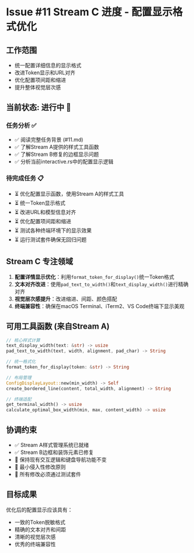 # Issue #11 Stream C 进度 - 配置显示格式优化

## 工作范围
- 统一配置详细信息的显示格式
- 改进Token显示和URL对齐
- 优化配置项间距和缩进
- 提升整体视觉层次感

## 当前状态: 进行中 🔄

### 任务分析 ✅
- ✅ 阅读完整任务背景 (#11.md)
- ✅ 了解Stream A提供的样式工具函数
- ✅ 了解Stream B修复的边框显示问题
- ✅ 分析当前interactive.rs中的配置显示逻辑

### 待完成任务 📋
- ⏳ 优化配置显示函数，使用Stream A的样式工具
- ⏳ 统一Token显示格式
- ⏳ 改进URL和模型信息对齐
- ⏳ 优化配置项间距和缩进
- ⏳ 测试各种终端环境下的显示效果
- ⏳ 运行测试套件确保无回归问题

## Stream C 专注领域
1. **配置详情显示优化**：利用`format_token_for_display()`统一Token格式
2. **文本对齐改进**：使用`pad_text_to_width()`和`text_display_width()`进行精确对齐
3. **视觉层次感提升**：改进缩进、间距、颜色搭配
4. **终端兼容性**：确保在macOS Terminal、iTerm2、VS Code终端下显示美观

## 可用工具函数 (来自Stream A)
```rust
// 核心样式计算
text_display_width(text: &str) -> usize
pad_text_to_width(text, width, alignment, pad_char) -> String

// 统一格式化  
format_token_for_display(token: &str) -> String

// 布局管理
ConfigDisplayLayout::new(min_width) -> Self
create_bordered_line(content, total_width, alignment) -> String

// 终端适配
get_terminal_width() -> usize
calculate_optimal_box_width(min, max, content_width) -> usize
```

## 协调约束
- ✅ Stream A样式管理系统已就绪
- ✅ Stream B边框和装饰元素已修复
- 🎯 保持现有交互逻辑和键盘导航功能不变
- 🎯 最小侵入性修改原则
- 🎯 所有修改必须通过测试套件

## 目标成果
优化后的配置显示应该具有：
- 一致的Token脱敏格式
- 精确的文本对齐和间距
- 清晰的视觉层次感
- 优秀的终端兼容性